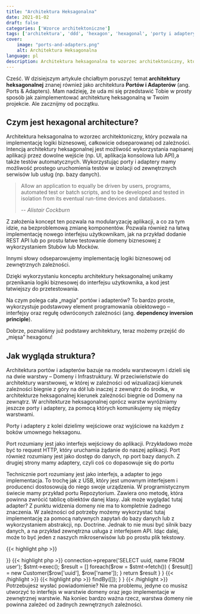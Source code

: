 ```yaml
---
title: "Architektura Heksagonalna"
date: 2021-01-02
draft: false
categories: ['Wzorce architektoniczne']
tags: ['architektura', 'ddd', 'hexagon', 'hexagonal', 'porty i adaptery']
cover:
    image: "ports-and-adapters.png"
    alt: Architektura Heksagonalna
language: pl
description: Architektura heksagonalna to wzorzec architektoniczny, który pozwala na implementację logiki biznesowej, odseparowanej od zależności.
---
```

Cześć. W dzisiejszym artykule chciałbym poruszyć temat **architektury heksagonalnej** znanej również jako architektura **Portów i Adapterów** (ang. Ports & Adapters). Mam nadzieję, że uda mi się przedstawić Tobie w prosty sposób jak zaimplementować architekturę heksagonalną w Twoim projekcie. Ale zacznijmy od początku.

## Czym jest hexagonal architecture?
Architektura heksagonalna to wzorzec architektoniczny, który pozwala na implementację logiki biznesowej, całkowicie odseparowanej od zależności. Intencją architektury heksagonalnej jest możliwość wykorzystania napisanej aplikacji przez dowolne wejście (np. UI, aplikacja konsolowa lub API),a także testów automatycznych. Wykorzystując porty i adaptery mamy możliwość prostego uruchomienia testów w izolacji od zewnętrznych serwisów lub usług (np. bazy danych).

> Allow an application to equally be driven by users, programs, automated test or batch scripts, and to be developed and tested in isolation from its eventual run-time devices and databases.
>
> -- <cite>Alistair Cockburn</cite>

Z założenia koncept ten pozwala na modularyzację aplikacji, a co za tym idzie, na bezproblemową zmianę komponentów. Pozwala również na łatwą implementację nowego interfejsu użytkownikam, jak na przykład dodanie REST API lub po prostu łatwe testowanie domeny biznesowej z wykorzystaniem Stubów lub Mocków.

Innymi słowy odseparowujemy implementację logiki biznesowej od zewnętrznych zależności.

Dzięki wykorzystaniu konceptu architektury heksagonalnej unikamy przenikania logiki biznesowej do interfejsu użytkownika, a kod jest łatwiejszy do przetestowania.

Na czym polega cała „magia” portów i adapterów? To bardzo proste, wykorzystuje podstawowy element programowania obiektowego – interfejsy oraz regułę odwróconych zależności (ang. **dependency inversion principle**).

Dobrze, poznaliśmy już podstawy architektury, teraz możemy przejść do „mięsa” hexagonu!

## Jak wygląda struktura?

Architektura portów i adapterów bazuje na modelu warstwowym i dzieli się na dwie warstwy – Domeny i Infrastruktury. W przeciwieństwie do architektury warstwowej, w której w zależności od wizualizacji kierunek zależności biegnie z góry na dół lub inaczej z zewnątrz do środka, w architekturze heksagonalnej kierunek zależności biegnie od Domeny na zewnątrz. W architekturze heksagonalnej oprócz warstw wyróżniamy jeszcze porty i adaptery, za pomocą których komunikujemy się między warstwami.

Porty i adaptery z kolei dzielimy wejściowe oraz wyjściowe na każdym z boków umownego heksagonu.

Port rozumiany jest jako interfejs wejściowy do aplikacji. Przykładowo może być to request HTTP, który uruchamia żądanie do naszej aplikacji. Port również rozumiany jest jako dostęp do danych, np port bazy danych. Z drugiej strony mamy adaptery, czyli coś co dopasowuje się do portu

Technicznie port rozumiany jest jako interfejs, a adapter to jego implementacja. To trochę jak z USB, który jest umownym interfejsem i producenci dostosowują do niego swoje urządzenia. W programistycznym świecie mamy przykład portu Repozytorium. Zawiera ono metodę, która powinna zwrócić tablicę obiektów danej klasy. Jak może wyglądać tutaj adapter? Z punktu widzenia domeny nie ma to kompletnie żadnego znaczenia. W zależności od potrzeby możemy wykorzystać tutaj implementację za pomocą natywnych zapytań do bazy danych lub z wykorzystaniem abstrakcji, np. Doctrine. Jednak to nie musi być silnik bazy danych, a na przykład zewnętrzna usługa z interfejsem API. Idąc dalej, może to być jeden z naszych mikroserwisów lub po prostu plik tekstowy.

{{< highlight php >}}
<?php

interface CustomerRepository
{
    /** @return Customer[] */
    public function findAll(): array;
}
{{< /highlight >}}
{{< highlight php >}}
<?php

class CustomerMysqlRepository implements CustomerRepository
{
    /** @return SomeClass[] */
    public function findAll(): array
    {
        $stmt = $this->connection->prepare('SELECT uuid, name FROM user');
        $stmt->exec();
        $result = []
        foreach($row = $stmt->fetch()) {
            $result[] = new Customer($row['uuid'], $row['name']);
        }
        return $result
    }
}
{{< /highlight >}}
{{< highlight php >}}
<?php
class CustomerDoctrineRepository implements CustomerRepository
{
    /** @return Customer[] */
    public function findAll(): array
    {
        return $this->findBy([]);
    }    
}
{{< /highlight >}}
Potrzebujesz wysłać powiadomienie? Nie ma problemu, jedyne co musisz utworzyć to interfejs w warstwie domeny oraz jego implementacje w zewnętrznej warstwie.

Na koniec bardzo ważna rzecz, warstwa domeny nie powinna zależeć od żadnych zewnętrznych zależności.
